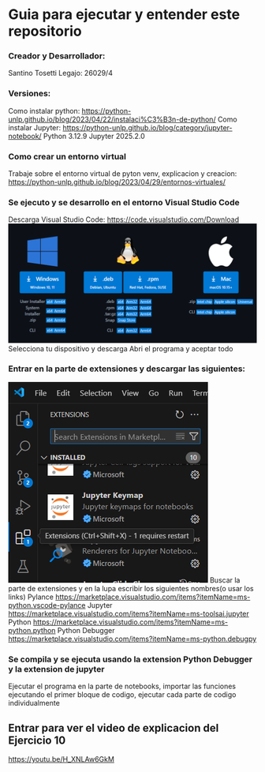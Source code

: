 # Guia para ejecutar y entender este repositorio
### Creador y Desarrollador:
Santino Tosetti Legajo: 26029/4

### Versiones: 
Como instalar python: https://python-unlp.github.io/blog/2023/04/22/instalaci%C3%B3n-de-python/
Como instalar Jupyter: https://python-unlp.github.io/blog/category/jupyter-notebook/
Python 3.12.9
Jupyter 2025.2.0

### Como crear un entorno virtual
Trabaje sobre el entorno virtual de pyton venv, explicacion y creacion: 
https://python-unlp.github.io/blog/2023/04/29/entornos-virtuales/

### Se ejecuto y se desarrollo en el entorno Visual Studio Code
Descarga Visual Studio Code: https://code.visualstudio.com/Download
![alt text](image.png) Selecciona tu dispositivo y descarga
Abri el programa y aceptar todo

### Entrar en la parte de extensiones y descargar las siguientes: 
![alt text](image-1.png)
Buscar la parte de extensiones y en la lupa escribir los siguientes nombres(o usar los links)
Pylance https://marketplace.visualstudio.com/items?itemName=ms-python.vscode-pylance
Jupyter https://marketplace.visualstudio.com/items?itemName=ms-toolsai.jupyter
Python https://marketplace.visualstudio.com/items?itemName=ms-python.python
Python Debugger https://marketplace.visualstudio.com/items?itemName=ms-python.debugpy

### Se compila y se ejecuta usando la extension Python Debugger y la extension de jupyter
Ejecutar el programa en la parte de notebooks, importar las funciones ejecutando el primer bloque de codigo, ejecutar cada parte de codigo individualmente

## Entrar para ver el video de explicacion del Ejercicio 10
https://youtu.be/H_XNLAw6GkM




